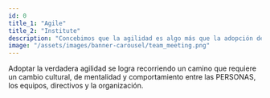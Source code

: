```yaml
---
id: 0
title_1: "Agile"
title_2: "Institute"
description: "Concebimos que la agilidad es algo más que la adopción de prácticas, es un camino de transformación de las personas, de los procesos y del negocio."
image: "/assets/images/banner-carousel/team_meeting.png"
---
```

Adoptar la verdadera agilidad se logra recorriendo un camino que requiere un cambio cultural, de mentalidad y comportamiento entre las PERSONAS, los equipos, directivos y la organización.
